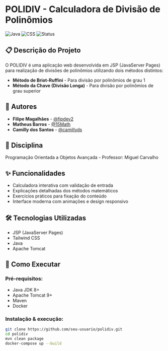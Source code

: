 # POLIDIV - Calculadora de Divisão de Polinômios

![Java](https://img.shields.io/badge/Java-JSP-orange)
![CSS](https://img.shields.io/badge/Tailwind-CSS-blue)
![Status](https://img.shields.io/badge/Status-Concluído-brightgreen)

## 📋 Descrição do Projeto

O POLIDIV é uma aplicação web desenvolvida em JSP (JavaServer Pages) para realização de divisões de polinômios utilizando dois métodos distintos:

- **Método de Briot-Ruffini** - Para divisão por polinômios de grau 1
- **Método da Chave (Divisão Longa)** - Para divisão por polinômios de grau superior

## 👥 Autores

- **Filipe Magalhães** - [@fipdev2](https://github.com/fipdev2)
- **Matheus Barros** - [@15Math](https://github.com/15Math)
- **Camilly dos Santos** - [@camillyds](https://github.com/#)

## 🏫 Disciplina

Programação Orientada a Objetos Avançada - Professor: Miguel Carvalho

## ✨ Funcionalidades

- Calculadora interativa com validação de entrada
- Explicações detalhadas dos métodos matemáticos
- Exercícios práticos para fixação do conteúdo
- Interface moderna com animações e design responsivo

## 🛠️ Tecnologias Utilizadas

- JSP (JavaServer Pages)
- Tailwind CSS
- Java
- Apache Tomcat

## 🚀 Como Executar

### Pré-requisitos:
- Java JDK 8+
- Apache Tomcat 9+
- Maven
- Docker

### Instalação & execução:

```bash
git clone https://github.com/seu-usuario/polidiv.git
cd polidiv
mvn clean package
docker-compose up --build
